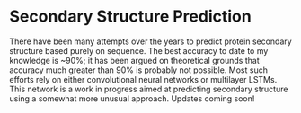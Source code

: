 # Secondary Structure Prediction

There have been many attempts over the years to predict protein secondary structure based purely on sequence. The best accuracy to date to my knowledge is ~90%; it has been argued on theoretical grounds that accuracy much greater than 90% is probably not possible. Most such efforts rely on either convolutional neural networks or multilayer LSTMs. This network is a work in progress aimed at predicting secondary structure using a somewhat more unusual approach. Updates coming soon!

